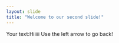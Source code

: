 ```yaml
---
layout: slide
title: "Welcome to our second slide!"
---
```

Your text:Hiiiii
Use the left arrow to go back!
